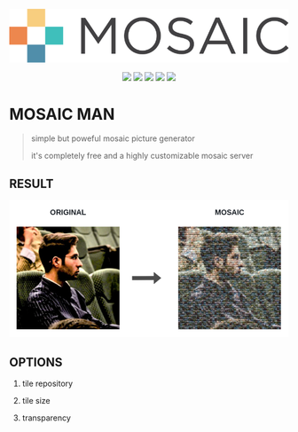 <!-- LOGO -->
<p align="center">
  <img src="assets/logo.svg" />
</p>

<!-- BADGES -->
<p align="center">
  <img src="https://img.shields.io/github/release/mohammadne/mosaicman.svg?style=for-the-badge">
  <img src="https://img.shields.io/codecov/c/gh/mohammadne/mosaicman?logo=codecov&style=for-the-badge">
  <img src="https://img.shields.io/github/license/mohammadne/mosaicman?style=for-the-badge">
  <img src="https://img.shields.io/github/stars/mohammadne/mosaicman?style=for-the-badge">
  <img src="https://img.shields.io/github/downloads/mohammadne/mosaicman/total.svg?style=for-the-badge">
</p>

<!-- TITLE -->
# MOSAIC MAN
> simple but poweful mosaic picture generator
>
> it's completely free and a highly customizable mosaic server 

## RESULT

<!-- RESULT -->
<p align="center">
  <img src="assets/result.png" />
</p>

## OPTIONS

1. tile repository 

2. tile size

3. transparency
